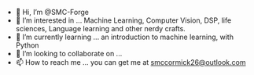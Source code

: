 - 👋 Hi, I’m @SMC-Forge
- 👀 I’m interested in ... Machine Learning, Computer Vision, DSP, life sciences, Language learning and other nerdy crafts.
- 🌱 I’m currently learning ... an introduction to machine learning, with Python
- 💞️ I’m looking to collaborate on ...
- 📫 How to reach me ... you can get me at smccormick26@outlook.com

<!---
SMC-Forge/SMC-Forge is a ✨ special ✨ repository because its `README.md` (this file) appears on your GitHub profile.
You can click the Preview link to take a look at your changes.
--->
